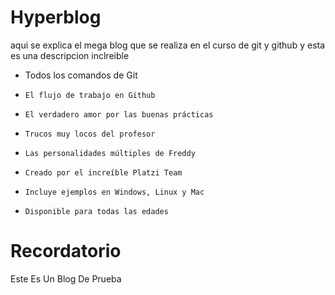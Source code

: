 #  **Hyperblog**
aqui se explica el mega blog que se realiza en el curso de git y github y esta es una descripcion inclreible
-  Todos los comandos de Git
-     El flujo de trabajo en Github
-     El verdadero amor por las buenas prácticas
-     Trucos muy locos del profesor
-     Las personalidades múltiples de Freddy
-     Creado por el increíble Platzi Team
-     Incluye ejemplos en Windows, Linux y Mac
-     Disponible para todas las edades

# Recordatorio
Este Es Un Blog De Prueba